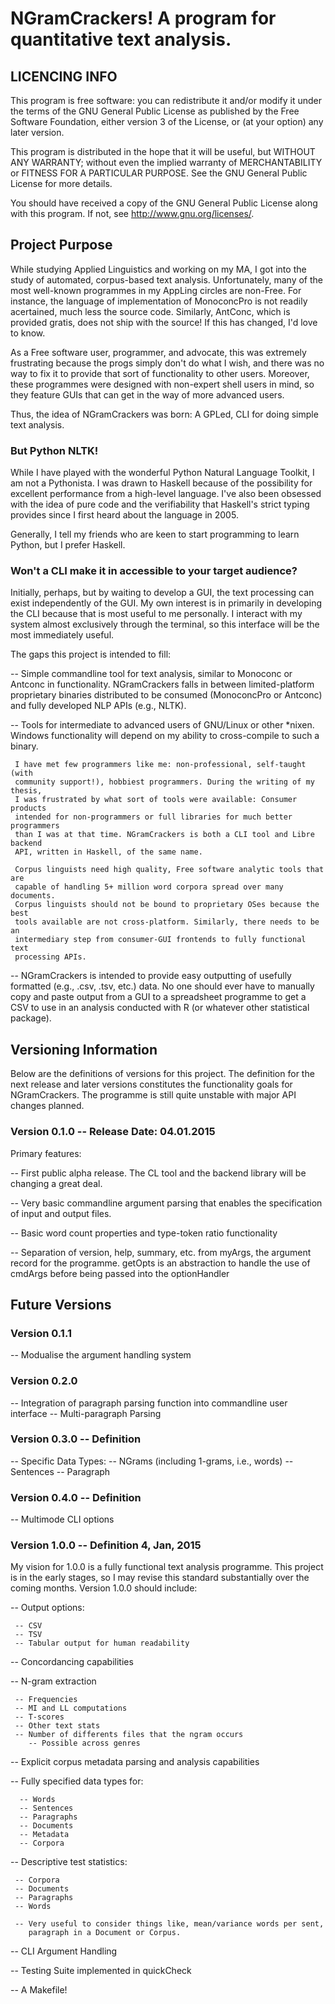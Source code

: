 NGramCrackers! A program for quantitative text analysis.
===

LICENCING INFO
---

This program is free software: you can redistribute it and/or modify
it under the terms of the GNU General Public License as published by
the Free Software Foundation, either version 3 of the License, or
(at your option) any later version.

This program is distributed in the hope that it will be useful,
but WITHOUT ANY WARRANTY; without even the implied warranty of
MERCHANTABILITY or FITNESS FOR A PARTICULAR PURPOSE.  See the
GNU General Public License for more details.

You should have received a copy of the GNU General Public License
along with this program. If not, see <http://www.gnu.org/licenses/>.

Project Purpose
---
While studying Applied Linguistics and working on my MA, I got into the study
of automated, corpus-based text analysis. Unfortunately, many of the most
well-known programmes in my AppLing circles are non-Free. For instance, the
language of implementation of MonoconcPro is not readily acertained, much less
the source code. Similarly, AntConc, which is provided gratis, does not ship 
with the source! If this has changed, I'd love to know. 

As a Free software user, programmer, and advocate, this was extremely 
frustrating because the progs simply don't do what I wish, and there was
no way to fix it to provide that sort of functionality to other users. Moreover, 
these programmes were designed with non-expert shell users in mind, so they 
feature GUIs that can get in the way of more advanced users. 

Thus, the idea of NGramCrackers was born: A GPLed, CLI for doing simple text
analysis. 

### But Python NLTK!

While I have played with the wonderful Python Natural Language Toolkit, I am not
a Pythonista. I was drawn to Haskell because of the possibility for excellent
performance from a high-level language. I've also been obsessed with the idea of
pure code and the verifiability that Haskell's strict typing provides since I 
first heard about the language in 2005.

Generally, I tell my friends who are keen to start programming to learn Python,
but I prefer Haskell. 

### Won't a CLI make it in accessible to your target audience?

Initially, perhaps, but by waiting to develop a GUI, the text processing can
exist independently of the GUI. My own interest is in primarily in developing
the CLI because that is most useful to me personally. I interact with my system
almost exclusively through the terminal, so this interface will be the most
immediately useful.

The gaps this project is intended to fill:

  -- Simple commandline tool for text analysis, similar to Monoconc or Antconc
     in functionality. NGramCrackers falls in between limited-platform 
     proprietary binaries distributed to be consumed (MonoconcPro or Antconc) 
     and fully developed NLP APIs (e.g., NLTK).

  -- Tools for intermediate to advanced users of GNU/Linux or other *nixen.
     Windows functionality will depend on my ability to cross-compile to
     such a binary.
    
     I have met few programmers like me: non-professional, self-taught (with 
     community support!), hobbiest programmers. During the writing of my thesis,
     I was frustrated by what sort of tools were available: Consumer products 
     intended for non-programmers or full libraries for much better programmers 
     than I was at that time. NGramCrackers is both a CLI tool and Libre backend
     API, written in Haskell, of the same name.

     Corpus linguists need high quality, Free software analytic tools that are
     capable of handling 5+ million word corpora spread over many documents.
     Corpus linguists should not be bound to proprietary OSes because the best
     tools available are not cross-platform. Similarly, there needs to be an
     intermediary step from consumer-GUI frontends to fully functional text
     processing APIs.

  -- NGramCrackers is intended to provide easy outputting of usefully formatted
     (e.g., .csv, .tsv, etc.) data. No one should ever have to manually copy and
     paste output from a GUI to a spreadsheet programme to get a CSV to use in 
     an analysis conducted with R (or whatever other statistical package).

Versioning Information
------------------------

Below are the definitions of versions for this project. The definition for the
next release and later versions constitutes the functionality goals for 
NGramCrackers. The programme is still quite unstable with major API changes
planned.


### Version 0.1.0 -- Release Date: 04.01.2015

Primary features:

  -- First public alpha release. The CL tool and the backend library will be
     changing a great deal.

  -- Very basic commandline argument parsing that enables the 
     specification of input and output files.

  -- Basic word count properties and type-token ratio functionality

  -- Separation of version, help, summary, etc. from myArgs, the argument
     record for the programme. getOpts is an abstraction to handle the use of
     cmdArgs before being passed into the optionHandler

Future Versions
---

### Version 0.1.1
  -- Modualise the argument handling system

### Version 0.2.0
  -- Integration of paragraph parsing function into commandline user interface
  -- Multi-paragraph Parsing

### Version 0.3.0 -- Definition
  -- Specific Data Types:
     -- NGrams (including 1-grams, i.e., words)
     -- Sentences
     -- Paragraph

### Version 0.4.0 -- Definition
  -- Multimode CLI options

### Version 1.0.0  -- Definition 4, Jan, 2015

My vision for 1.0.0 is a fully functional text analysis programme. This project
is in the early stages, so I may revise this standard substantially over the
coming months. Version 1.0.0 should include:

  -- Output options:
     
     -- CSV
     -- TSV
     -- Tabular output for human readability

  -- Concordancing capabilities

  -- N-gram extraction

     -- Frequencies
     -- MI and LL computations
     -- T-scores
     -- Other text stats
     -- Number of differents files that the ngram occurs
        -- Possible across genres
  
  -- Explicit corpus metadata parsing and analysis capabilities

  -- Fully specified data types for:
     
      -- Words
      -- Sentences
      -- Paragraphs
      -- Documents
      -- Metadata
      -- Corpora

  -- Descriptive test statistics:
     
     -- Corpora
     -- Documents
     -- Paragraphs
     -- Words

     -- Very useful to consider things like, mean/variance words per sent, 
        paragraph in a Document or Corpus. 

  -- CLI Argument Handling

  -- Testing Suite implemented in quickCheck

  -- A Makefile!

